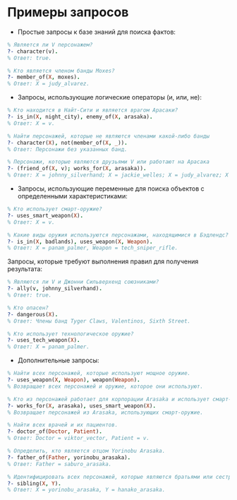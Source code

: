 # Примеры запросов

- Простые запросы к базе знаний для поиска фактов:

```prolog
% Является ли V персонажем?
?- character(v).
% Ответ: true.

% Кто является членом банды Moxes?
?- member_of(X, moxes).
% Ответ: X = judy_alvarez.

```

- Запросы, использующие логические операторы (и, или, не):

```prolog
% Кто находится в Найт-Сити и является врагом Арасаки?
?- is_in(X, night_city), enemy_of(X, arasaka).
% Ответ: X = v.

% Найти персонажей, которые не являются членами какой-либо банды
?- character(X), not(member_of(X, _)).
% Ответ: Персонажи без указанных банд.

% Персонажи, которые являются друзьями V или работают на Арасака
?- (friend_of(X, v); works_for(X, arasaka)).
% Ответ: X = johnny_silverhand; X = jackie_welles; X = judy_alvarez; X = panam_palmer; X = saburo_arasaka; и т.д.
```

- Запросы, использующие переменные для поиска объектов с определенными характеристиками:

```prolog
% Кто использует смарт-оружие?
?- uses_smart_weapon(X).
% Ответ: X = v.

% Какие виды оружия используются персонажами, находящимися в Бэдлендс?
?- is_in(X, badlands), uses_weapon(X, Weapon).
% Ответ: X = panam_palmer, Weapon = tech_sniper_rifle.
```

Запросы, которые требуют выполнения правил для получения результата:

```prolog
% Являются ли V и Джонни Сильверхенд союзниками?
?- ally(v, johnny_silverhand).
% Ответ: true.

% Кто опасен?
?- dangerous(X).
% Ответ: Члены банд Tyger Claws, Valentinos, Sixth Street.

% Кто использует технологическое оружие?
?- uses_tech_weapon(X).
% Ответ: X = panam_palmer.
```

- Дополнительные запросы:

```prolog
% Найти всех персонажей, которые используют мощное оружие.
?- uses_weapon(X, Weapon), weapon(Weapon).
% Возвращает всех персонажей и оружие, которое они используют.

% Кто из персонажей работает для корпорации Arasaka и использует смарт-оружие?
?- works_for(X, arasaka), uses_smart_weapon(X).
% Возвращает персонажей из Arasaka, использующих смарт-оружие.

% Найти всех врачей и их пациентов.
?- doctor_of(Doctor, Patient).
% Ответ: Doctor = viktor_vector, Patient = v.

% Определить, кто является отцом Yorinobu Arasaka.
?- father_of(Father, yorinobu_arasaka).
% Ответ: Father = saburo_arasaka.

% Идентифицировать всех персонажей, которые являются братьями или сестрами.
?- sibling(X, Y).
% Ответ: X = yorinobu_arasaka, Y = hanako_arasaka.
```

